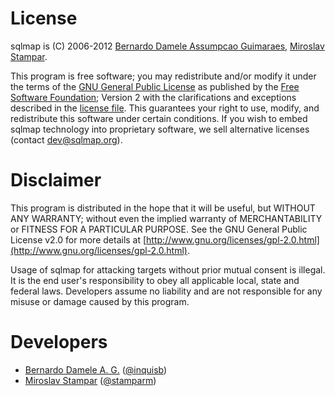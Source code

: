 # License

sqlmap is (C) 2006-2012 [Bernardo Damele Assumpcao Guimaraes](mailto:bernardo@sqlmap.org), [Miroslav Stampar](mailto:miroslav@sqlmap.org).

This program is free software; you may redistribute and/or modify it under the terms of the [GNU General Public License](http://www.gnu.org/licenses/old-licenses/gpl-2.0.html) as published by the [Free Software Foundation](http://www.fsf.org); Version 2 with the clarifications and exceptions described in the [license file](https://raw.github.com/sqlmapproject/sqlmap/master/doc/COPYING). This guarantees your right to use, modify, and redistribute this software under certain conditions. If you wish to embed sqlmap technology into proprietary software, we sell alternative licenses
(contact [dev@sqlmap.org](dev@sqlmap.org)).

# Disclaimer

This program is distributed in the hope that it will be useful, but WITHOUT ANY WARRANTY; without even the implied warranty of MERCHANTABILITY or FITNESS FOR A PARTICULAR PURPOSE. See the GNU General Public License v2.0 for more details at [http://www.gnu.org/licenses/gpl-2.0.html](http://www.gnu.org/licenses/gpl-2.0.html).

Usage of sqlmap for attacking targets without prior mutual consent is illegal. It is the end user's responsibility to obey all applicable local, state and federal laws. Developers assume no liability and are not responsible for any misuse or damage caused by this program.

# Developers

* [Bernardo Damele A. G.](mailto:bernardo@sqlmap.org) ([@inquisb](https://twitter.com/inquisb))
* [Miroslav Stampar](mailto:miroslav@sqlmap.org) ([@stamparm](https://twitter.com/stamparm))
